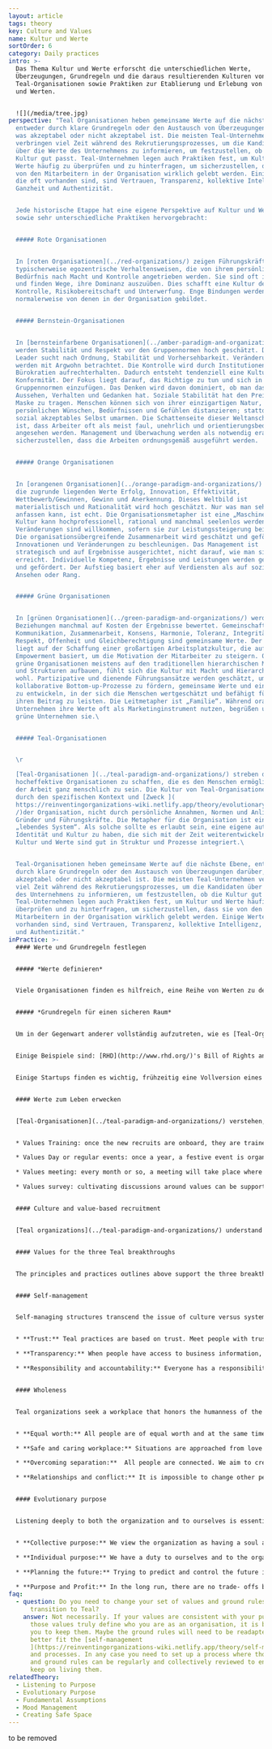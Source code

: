 ```yaml
---
layout: article
tags: theory
key: Culture and Values
name: Kultur und Werte
sortOrder: 6
category: Daily practices
intro: >-
  Das Thema Kultur und Werte erforscht die unterschiedlichen Werte,
  Überzeugungen, Grundregeln und die daraus resultierenden Kulturen von
  Teal-Organisationen sowie Praktiken zur Etablierung und Erlebung von Kultur
  und Werten.


  ![](/media/tree.jpg)
perspective: "Teal Organisationen heben gemeinsame Werte auf die nächste Ebene,
  entweder durch klare Grundregeln oder den Austausch von Überzeugungen darüber,
  was akzeptabel oder nicht akzeptabel ist. Die meisten Teal-Unternehmen
  verbringen viel Zeit während des Rekrutierungsprozesses, um die Kandidaten
  über die Werte des Unternehmens zu informieren, um festzustellen, ob die
  Kultur gut passt. Teal-Unternehmen legen auch Praktiken fest, um Kultur und
  Werte häufig zu überprüfen und zu hinterfragen, um sicherzustellen, dass sie
  von den Mitarbeitern in der Organisation wirklich gelebt werden. Einige Werte,
  die oft vorhanden sind, sind Vertrauen, Transparenz, kollektive Intelligenz,
  Ganzheit und Authentizität.


  Jede historische Etappe hat eine eigene Perspektive auf Kultur und Werte
  sowie sehr unterschiedliche Praktiken hervorgebracht:


  ##### Rote Organisationen


  In [roten Organisationen](../red-organizations/) zeigen Führungskräfte
  typischerweise egozentrische Verhaltensweisen, die von ihrem persönlichen
  Bedürfnis nach Macht und Kontrolle angetrieben werden. Sie sind oft impulsiv
  und finden Wege, ihre Dominanz auszuüben. Dies schafft eine Kultur der Angst,
  Kontrolle, Risikobereitschaft und Unterwerfung. Enge Bindungen werden
  normalerweise von denen in der Organisation gebildet.


  ##### Bernstein-Organisationen


  In [bernsteinfarbene Organisationen](../amber-paradigm-and-organizations/)
  werden Stabilität und Respekt vor den Gruppennormen hoch geschätzt. Der Amber
  Leader sucht nach Ordnung, Stabilität und Vorhersehbarkeit. Veränderungen
  werden mit Argwohn betrachtet. Die Kontrolle wird durch Institutionen und
  Bürokratien aufrechterhalten. Dadurch entsteht tendenziell eine Kultur der
  Konformität. Der Fokus liegt darauf, das Richtige zu tun und sich in die
  Gruppennormen einzufügen. Das Denken wird davon dominiert, ob man das richtige
  Aussehen, Verhalten und Gedanken hat. Soziale Stabilität hat den Preis, eine
  Maske zu tragen. Menschen können sich von ihrer einzigartigen Natur, ihren
  persönlichen Wünschen, Bedürfnissen und Gefühlen distanzieren; stattdessen ein
  sozial akzeptables Selbst umarmen. Die Schattenseite dieser Weltanschauung
  ist, dass Arbeiter oft als meist faul, unehrlich und orientierungsbedürftig
  angesehen werden. Management und Überwachung werden als notwendig erachtet, um
  sicherzustellen, dass die Arbeiten ordnungsgemäß ausgeführt werden.


  ##### Orange Organisationen


  In [orangenen Organisationen](../orange-paradigm-and-organizations/) sind
  die zugrunde liegenden Werte Erfolg, Innovation, Effektivität,
  Wettbewerb/Gewinnen, Gewinn und Anerkennung. Dieses Weltbild ist
  materialistisch und Rationalität wird hoch geschätzt. Nur was man sehen und
  anfassen kann, ist echt. Die Organisationsmetapher ist eine „Maschine“. Die
  Kultur kann hochprofessionell, rational und manchmal seelenlos werden.
  Veränderungen sind willkommen, sofern sie zur Leistungssteigerung beitragen.
  Die organisationsübergreifende Zusammenarbeit wird geschätzt und gefördert, um
  Innovationen und Veränderungen zu beschleunigen. Das Management ist
  strategisch und auf Ergebnisse ausgerichtet, nicht darauf, wie man sie
  erreicht. Individuelle Kompetenz, Ergebnisse und Leistungen werden geschätzt
  und gefördert. Der Aufstieg basiert eher auf Verdiensten als auf sozialem
  Ansehen oder Rang.


  ##### Grüne Organisationen


  In [grünen Organisationen](../green-paradigm-and-organizations/) werden
  Beziehungen manchmal auf Kosten der Ergebnisse bewertet. Gemeinschaft,
  Kommunikation, Zusammenarbeit, Konsens, Harmonie, Toleranz, Integrität,
  Respekt, Offenheit und Gleichberechtigung sind gemeinsame Werte. Der Fokus
  liegt auf der Schaffung einer großartigen Arbeitsplatzkultur, die auf
  Empowerment basiert, um die Motivation der Mitarbeiter zu steigern. Obwohl
  grüne Organisationen meistens auf den traditionellen hierarchischen Modellen
  und Strukturen aufbauen, fühlt sich die Kultur mit Macht und Hierarchie nicht
  wohl. Partizipative und dienende Führungsansätze werden geschätzt, um
  kollaborative Bottom-up-Prozesse zu fördern, gemeinsame Werte und eine Kultur
  zu entwickeln, in der sich die Menschen wertgeschätzt und befähigt fühlen,
  ihren Beitrag zu leisten. Die Leitmetapher ist „Familie“. Während orange
  Unternehmen ihre Werte oft als Marketinginstrument nutzen, begrüßen und leben
  grüne Unternehmen sie.\ 


  ##### Teal-Organisationen


  \r

  [Teal-Organisationen ](../teal-paradigm-and-organizations/) streben danach,
  hocheffektive Organisationen zu schaffen, die es den Menschen ermöglichen, bei
  der Arbeit ganz menschlich zu sein. Die Kultur von Teal-Organisationen wird
  durch den spezifischen Kontext und [Zweck ](
  https://reinventingorganizations-wiki.netlify.app/theory/evolutionary-purpose\
  /)der Organisation, nicht durch persönliche Annahmen, Normen und Anliegen der
  Gründer und Führungskräfte. Die Metapher für die Organisation ist ein
  „lebendes System“. Als solche sollte es erlaubt sein, eine eigene autonome
  Identität und Kultur zu haben, die sich mit der Zeit weiterentwickeln kann.
  Kultur und Werte sind gut in Struktur und Prozesse integriert.\ 


  Teal-Organisationen heben gemeinsame Werte auf die nächste Ebene, entweder
  durch klare Grundregeln oder den Austausch von Überzeugungen darüber, was
  akzeptabel oder nicht akzeptabel ist. Die meisten Teal-Unternehmen verbringen
  viel Zeit während des Rekrutierungsprozesses, um die Kandidaten über die Werte
  des Unternehmens zu informieren, um festzustellen, ob die Kultur gut passt.
  Teal-Unternehmen legen auch Praktiken fest, um Kultur und Werte häufig zu
  überprüfen und zu hinterfragen, um sicherzustellen, dass sie von den
  Mitarbeitern in der Organisation wirklich gelebt werden. Einige Werte, die oft
  vorhanden sind, sind Vertrauen, Transparenz, kollektive Intelligenz, Ganzheit
  und Authentizität."
inPractice: >-
  #### Werte und Grundregeln festlegen


  ##### *Werte definieren*


  Viele Organisationen finden es hilfreich, eine Reihe von Werten zu definieren. In [Teal-Organisationen](../teal-paradigm-and-organizations/) sind diese Werte zusammen mit [dem Sinn](../evolutionary-purpose/) der Kern der Unternehmenskultur und beeinflussen die meisten Verhaltensweisen und Prozesse. Diese Werte stammen oft aus der Vision des Gründers und werden typischerweise kollektiv definiert. Werte und damit verbundene Grundregeln sind nicht festgelegt, sie werden offen diskutiert und geändert, damit sie ein getreues Spiegelbild dessen bleiben, woran die Menschen in der Organisation leben und woran sie glauben. Einige Organisationen legen einfache gemeinsame Überzeugungen oder Annahmen über menschliche Bemühungen fest und Verhalten.


  ##### *Grundregeln für einen sicheren Raum*


  Um in der Gegenwart anderer vollständig aufzutreten, wie es [Teal-Organisationen ](../teal-paradigm-and-organizations/) ermutigt, müssen die Menschen das Gefühl haben, dass dies sicher ist. Dabei hilft es, wenn nötig, definierte Werte in klare „Grundregeln“ übersetzen zu lassen.


  Einige Beispiele sind: [RHD](http://www.rhd.org/)'s Bill of Rights and Responsibilities, [Morning Star](http://www.morningstarco.com/)'s Colleague Principles, [FAVI ](http://www.favi.com/)'s Fiches oder [Holacracy](http://www.holacracy.org/)'s Constitution. Diese Dokumente bieten eine Vision für einen sicheren und produktiven Arbeitsplatz. Sie geben Kollegen ein Vokabular, um gesunde Beziehungen zu besprechen, und sie ziehen Grenzen, die empfohlenes von inakzeptablem Verhalten trennen.


  Einige Startups finden es wichtig, frühzeitig eine Vollversion eines solchen Dokuments zu erstellen. Andere werden eine entwickeln, während sie wachsen. Organisationen stellen sicher, dass sie kollektiv geschrieben werden, damit sie im vollen Besitz aller Personen sind


  #### Werte zum Leben erwecken


  [Teal-Organisationen](../teal-paradigm-and-organizations/) verstehen, dass es mehr braucht als eine Tafel an der Wand, um Werte und Grundregeln zum Leben zu erwecken. Sie verwenden viel Zeit und Energie für die Schulung und die Einbeziehung aller in einen kontinuierlichen Prozess der erneuten Überprüfung. Einige Beispiele für die Erhaltung von Werten sind:


  * Values Training: once the new recruits are onboard, they are trained in the set of values and ground rules. 

  * Values Day or regular events: once a year, a festive event is organized where everybody is invited to revisit the organization's purpose, values and ground rules. 

  * Values meeting: every month or so, a meeting will take place where colleagues are invited to bring up issues with values and ground rules in the workplace and suggest changes. Values can also be discussed during Large Group Reflections.

  * Values survey: cultivating discussions around values can be supported by an annual survey.


  #### Culture and value-based recruitment


  [Teal organizations](../teal-paradigm-and-organizations/) understand that a person's attitude and behaviors are as important as their skills. Therefore significant energy is devoted to finding people that fit with the organization's culture and values. New recruits are carefully interviewed to ensure they can thrive in the environment. It is a two way discovery processes aiming at finding out if the organization and individual are meant to “journey together”. 


  #### Values for the three Teal breakthroughs


  The principles and practices outlines above support the three breakthroughs of [self-management](../self-management/), [wholeness ](../wholeness/)and [evolutionary purpose](../evolutionary-purpose/). 


  #### Self-management


  Self-managing structures transcend the issue of culture versus systems. Inner and outer dimensions, culture and systems, work hand in hand, not in opposite directions. The following are some examples of the types of values/principles that support self-management:


  * **Trust:** Teal practices are based on trust. Meet people with trust and they will respond with trust. Trust enables people to be fully responsible. It also lowers the need for hierarchy and control and enables [self-management](../self-management/). 

  * **Transparency:** When people have access to business information, often held by management, they can act and take decisions that are good for the whole. When there is transparency and openness collective intelligence is available to all. Sensitive information can be shared because everyone is able and trusted to handle difficult news. 

  * **Responsibility and accountability:** Everyone has a responsibility to the organization for sensing issues or opportunities and addressing them. People are expected to be comfortable with holding each other accountable for their [commitments](../commitment-working-hours-and-flexibility/), through [feedback](../feedback-and-performance-management/) and respectful confrontation.


  #### Wholeness


  Teal organizations seek a workplace that honors the humanness of the people who work there. The following are examples of the types of values/principles that support wholeness:


  * **Equal worth:** All people are of equal worth and at the same time different. Community will be richest when members are able to contribute in their distinctive way, whilst appreciating their differences. 

  * **Safe and caring workplace:** Situations are approached from love and connection rather than fear and separation. Creating a safe environment where everyone can behave authentically is essential. 

  * **Overcoming separation:**  All people are connected. We aim to create a workplace where cognitive, physical, emotional and spiritual aspects are be honored and valued. 

  * **Relationships and conflict:** It is impossible to change other people. We can only change ourselves. We take ownership of our thoughts, beliefs, words and actions. We don’t spread rumors. We don’t talk behind someone’s back. We don’t blame problems on others.


  #### Evolutionary purpose


  Listening deeply to both the organization and to ourselves is essential in finding[ evolutionary purpose.](../evolutionary-purpose/) The following  are examples of the types of values/principles that support evolutionary purpose:


  * **Collective purpose:** We view the organization as having a soul and [purpose ](https://reinventingorganizations-wiki.netlify.app/theory/listening-to-purpose/)of its own. We try to listen in to where the organization wants to go and beware of forcing a direction onto it. 

  * **Individual purpose:** We have a duty to ourselves and to the organization to inquire into our personal sense of calling to see if and how it resonates with the organization’s purpose. We try to imbue our roles with our souls, not our egos. 

  * **Planning the future:** Trying to predict and control the future is futile. We make forecasts only when a specific decision requires us to do so. Everything will unfold with more grace if we stop trying to control and instead choose to simply sense and respond. 

  * **Purpose and Profit:** In the long run, there are no trade- offs between purpose and profits. If we focus on purpose, profits will follow.
faq:
  - question: Do you need to change your set of values and ground rules when you
      transition to Teal?
    answer: Not necessarily. If your values are consistent with your purpose and if
      those values truly define who you are as an organisation, it is better for
      you to keep them. Maybe the ground rules will need to be readapted to
      better fit the [self-management
      ](https://reinventingorganizations-wiki.netlify.app/theory/self-management/)structure
      and processes. In any case you need to set up a process where those values
      and ground rules can be regularly and collectively reviewed to ensure you
      keep on living them.
relatedTheory:
  - Listening to Purpose
  - Evolutionary Purpose
  - Fundamental Assumptions
  - Mood Management
  - Creating Safe Space
---
```

to be removed